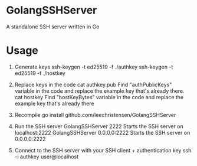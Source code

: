 # GolangSSHServer
A standalone SSH server written in Go

# Usage
1. Generate keys
ssh-keygen -t ed25519 -f ./authkey
ssh-keygen -t ed25519 -f ./hostkey

2. Replace keys in the code
cat authkey.pub      Find "authPublicKeys" variable in the code and replace the example key that's already there. 
cat hostkey          Find "hostKeyBytes" variable in the code and replace the example key that's already there

3. Recompile
go install github.com/leechristensen/GolangSSHServer

4. Run the SSH server
GolangSSHServer 2222           Starts the SSH server on localhost:2222
GolangSSHServer 0.0.0.0:2222   Starts the SSH server on 0.0.0.0:2222

5. Connect to the SSH server with your SSH client + authentication key
ssh -i authkey user@localhost
